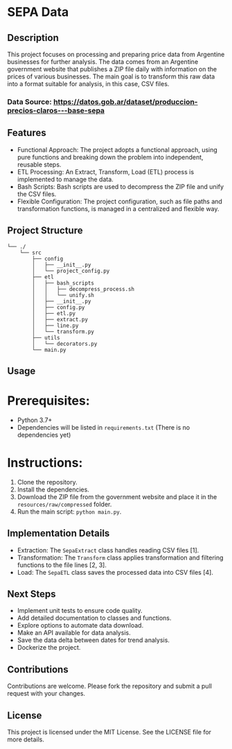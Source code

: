 # SEPA Data

## Description

This project focuses on processing and preparing price data from Argentine businesses for further analysis. 
The data comes from an Argentine government website that publishes a ZIP file daily with information on 
the prices of various businesses. The main goal is to transform this raw data into a format suitable 
for analysis, in this case, CSV files.

### Data Source: https://datos.gob.ar/dataset/produccion-precios-claros---base-sepa

## Features

- Functional Approach: The project adopts a functional approach, using pure functions and breaking down the 
  problem into independent, reusable steps.
- ETL Processing: An Extract, Transform, Load (ETL) process is implemented to manage the data.
- Bash Scripts: Bash scripts are used to decompress the ZIP file and unify the CSV files.
- Flexible Configuration: The project configuration, such as file paths and transformation functions, 
  is managed in a centralized and flexible way.

## Project Structure

```
└── ./
    └── src
        ├── config
        │   ├── __init__.py
        │   └── project_config.py
        ├── etl
        │   ├── bash_scripts
        │   │   ├── decompress_process.sh
        │   │   └── unify.sh
        │   ├── __init__.py
        │   ├── config.py
        │   ├── etl.py
        │   ├── extract.py
        │   ├── line.py
        │   └── transform.py
        ├── utils
        │   └── decorators.py
        └── main.py
```

## Usage

# Prerequisites:

- Python 3.7+
- Dependencies will be listed in `requirements.txt` (There is no dependencies yet)

# Instructions:

1. Clone the repository.
2. Install the dependencies.
3. Download the ZIP file from the government website and place it in the `resources/raw/compressed` folder.
4. Run the main script: `python main.py`.

## Implementation Details

- Extraction: The `SepaExtract` class handles reading CSV files [1].
- Transformation: The `Transform` class applies transformation and filtering functions to the file lines [2, 3].
- Load: The `SepaETL` class saves the processed data into CSV files [4].

## Next Steps

- Implement unit tests to ensure code quality.
- Add detailed documentation to classes and functions.
- Explore options to automate data download.
- Make an API available for data analysis.
- Save the data delta between dates for trend analysis.
- Dockerize the project.

## Contributions

Contributions are welcome. Please fork the repository and submit a pull request with your changes.

## License

This project is licensed under the MIT License. See the LICENSE file for more details.